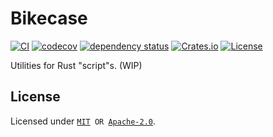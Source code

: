 # Bikecase

[![CI](https://github.com/qryxip/bikecase/workflows/CI/badge.svg)](https://github.com/qryxip/bikecase/actions?workflow=CI)
[![codecov](https://codecov.io/gh/qryxip/bikecase/branch/master/graph/badge.svg)](https://codecov.io/gh/qryxip/bikecase/branch/master)
[![dependency status](https://deps.rs/repo/github/qryxip/bikecase/status.svg)](https://deps.rs/repo/github/qryxip/bikecase)
[![Crates.io](https://img.shields.io/badge/crates.io-not%20yet-inactive)](https://crates.io)
[![License](https://img.shields.io/badge/license-MIT%20OR%20Apache--2.0-informational)](https://crates.io)

Utilities for Rust "script"s. (WIP)

## License

Licensed under <code>[MIT](https://opensource.org/licenses/MIT) OR [Apache-2.0](http://www.apache.org/licenses/LICENSE-2.0)</code>.
